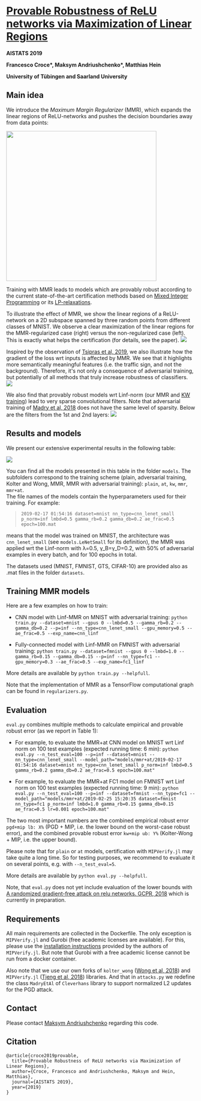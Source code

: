 # [Provable Robustness of ReLU networks via Maximization of Linear Regions](https://arxiv.org/abs/1810.07481) 
**AISTATS 2019**

**Francesco Croce\*, Maksym Andriushchenko\*, Matthias Hein**

**University of Tübingen and Saarland University**


## Main idea
We introduce the *Maximum Margin Regularizer* (MMR), which expands the linear regions of ReLU-networks 
and pushes the decision boundaries away from data points:
<!--- (up to γ_B and γ_D which roughly correspond to the radius of the Lp ball defined by the threat model) 
--->

<!--- ![](images/mmr_formula.png) --->
<img src="https://raw.githubusercontent.com/max-andr/provable-robustness-max-linear-regions/master/images/mmr_formula.png" width="400">


Training with MMR leads to models which are provably robust according to the current 
state-of-the-art certification methods based on [Mixed Integer Programming](https://arxiv.org/abs/1711.07356)
or its [LP-relaxations](https://arxiv.org/abs/1711.00851). 

To illustrate the effect of MMR, we show the linear regions of a ReLU-network on a 2D
subspace spanned by three random points from different classes
of MNIST. We observe a clear maximization of the
linear regions for the MMR-regularized case (right) versus the
non-regularized case (left). This is exactly what helps the certification 
(for details, see the paper).
![](images/mmr_effect_mnist.png)


Inspired by the observation of [Tsipras et al, 2019](https://arxiv.org/abs/1805.12152),
we also illustrate how the gradient of the loss wrt inputs is affected by MMR. We see that 
it highlights more semantically meaningful features (i.e. the traffic sign, and not the background).
Therefore, it's not only a consequence of adversarial training, but potentially of all methods
that truly increase robustness of classifiers. 
![](images/gts_interpretable_grads.png)


We also find that provably robust models wrt Linf-norm (our MMR and 
[KW training](https://arxiv.org/abs/1711.00851)) lead
to very sparse convolutional filters.
Note that adversarial training of [Madry et al, 2018](https://arxiv.org/abs/1706.06083) does not
have the same level of sparsity.
Below are the filters from the 1st and 2nd layers:
![](images/conv_filters.png)



## Results and models

We present our extensive experimental results in the following table:

![](images/main_table.png)

You can find all the models presented in this table in the folder `models`. 
The subfolders correspond to the training scheme (plain, adversarial training, Kolter and Wong, 
MMR, MMR with adversarial training): 
`plain`, `at`, `kw`, `mmr`, `mmr+at`.  
The file names of the models contain the hyperparameters used for their training. For example:
> `2019-02-17 01:54:16 dataset=mnist nn_type=cnn_lenet_small p_norm=inf lmbd=0.5 gamma_rb=0.2 gamma_db=0.2 ae_frac=0.5 epoch=100.mat`

means that the model was trained on MNIST, the architecture was `cnn_lenet_small` (see `models.LeNetSmall` for its definition),
the MMR was applied wrt the Linf-norm with λ=0.5, γ_B=γ_D=0.2, with 50% of adversarial examples in every batch, and for 100 epochs in total.

The datasets used (MNIST, FMNIST, GTS, CIFAR-10) are provided also as .mat files in 
the folder `datasets`.



## Training MMR models

Here are a few examples on how to train:
+ CNN model with Linf-MMR on MNIST with adversarial training:
  `python train.py --dataset=mnist --gpus 0 --lmbd=0.5 --gamma_rb=0.2 --gamma_db=0.2 --p=inf --nn_type=cnn_lenet_small --gpu_memory=0.5 --ae_frac=0.5 --exp_name=cnn_linf`

+ Fully-connected model with Linf-MMR on FMNIST with adversarial training:
  `python train.py --dataset=fmnist --gpus 0 --lmbd=1.0 --gamma_rb=0.15 --gamma_db=0.15 --p=inf --nn_type=fc1 --gpu_memory=0.3 --ae_frac=0.5 --exp_name=fc1_linf`

More details are available by `python train.py --helpfull`.

Note that the implementation of MMR as a TensorFlow computational graph can be found in `regularizers.py`.



## Evaluation

`eval.py` combines multiple methods to calculate empirical and provable robust error 
(as we report in Table 1):

+ For example, to evaluate the MMR+at CNN model on MNIST wrt Linf norm on 
  100 test examples (expected running time: 6 min):
  `python eval.py --n_test_eval=100 --p=inf --dataset=mnist --nn_type=cnn_lenet_small --model_path="models/mmr+at/2019-02-17 01:54:16 dataset=mnist nn_type=cnn_lenet_small p_norm=inf lmbd=0.5 gamma_rb=0.2 gamma_db=0.2 ae_frac=0.5 epoch=100.mat"`

+ For example, to evaluate the MMR+at FC1 model on FMNIST wrt Linf norm on
  100 test examples (expected running time: 9 min):
  `python eval.py --n_test_eval=100 --p=inf --dataset=fmnist --nn_type=fc1 --model_path="models/mmr+at/2019-02-25 15:20:35 dataset=fmnist nn_type=fc1 p_norm=inf lmbd=1.0 gamma_rb=0.15 gamma_db=0.15 ae_frac=0.5 lr=0.001 epoch=100.mat"`

The two most important numbers are the combined empirical robust error `pgd+mip lb: X%` (PGD + MIP, i.e. 
the lower bound on the worst-case robust error), 
and the combined provable robust error `kw+mip ub: Y%` (Kolter-Wong + MIP, i.e. the upper bound).

Please note that for `plain` or `at` models, certification with `MIPVerify.jl` may take quite a long time.
So for testing purposes, we recommend to evaluate it on several points, e.g. with `--n_test_eval=5`.

More details are available by `python eval.py --helpfull`.

Note, that `eval.py` does not yet include evaluation of the lower bounds with [A randomized gradient-free attack on relu networks. GCPR, 2018](https://arxiv.org/abs/1811.11493)
which is currently in preparation.



## Requirements
All main requirements are collected in the Dockerfile.
The only exception is `MIPVerify.jl` and Gurobi (free academic licenses are available). 
For this, please use the 
[installation instructions](https://vtjeng.github.io/MIPVerify.jl/latest/#Installation-1)
provided by the authors of `MIPVerify.jl`. But note that Gurobi with a free academic license cannot 
be run from a docker container.

Also note that we use our own forks of `kolter_wong` ([Wong et al, 2018](https://arxiv.org/abs/1711.00851)) and 
`MIPVerify.jl` ([Tjeng et al, 2018](https://arxiv.org/abs/1711.07356)) libraries. 
And that in `attacks.py` we redefine the class `MadryEtAl` of `Cleverhans` library to support 
normalized L2 updates for the PGD attack.



## Contact
Please contact [Maksym Andriushchenko](https://github.com/max-andr) regarding this code.



## Citation
```
@article{croce2019provable,
  title={Provable Robustness of ReLU networks via Maximization of Linear Regions},
  author={Croce, Francesco and Andriushchenko, Maksym and Hein, Matthias},
  journal={AISTATS 2019},
  year={2019}
}

```
